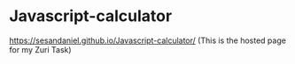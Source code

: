 # Javascript-calculator
https://sesandaniel.github.io/Javascript-calculator/ (This is the hosted page for my Zuri Task)
